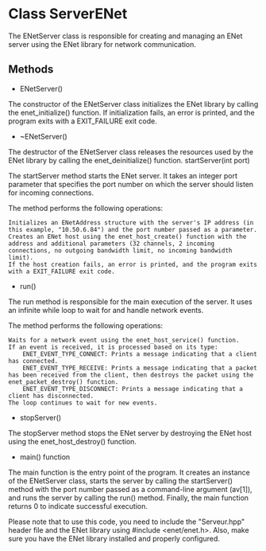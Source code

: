 # Class ServerENet

The ENetServer class is responsible for creating and managing an ENet server using the ENet library for network communication.

## Methods
* ENetServer()

The constructor of the ENetServer class initializes the ENet library by calling the enet_initialize() function. If initialization fails, an error is printed, and the program exits with a EXIT_FAILURE exit code.
* ~ENetServer()

The destructor of the ENetServer class releases the resources used by the ENet library by calling the enet_deinitialize() function.
startServer(int port)

The startServer method starts the ENet server. It takes an integer port parameter that specifies the port number on which the server should listen for incoming connections.

The method performs the following operations:

    Initializes an ENetAddress structure with the server's IP address (in this example, "10.50.6.84") and the port number passed as a parameter.
    Creates an ENet host using the enet_host_create() function with the address and additional parameters (32 channels, 2 incoming connections, no outgoing bandwidth limit, no incoming bandwidth limit).
    If the host creation fails, an error is printed, and the program exits with a EXIT_FAILURE exit code.

* run()

The run method is responsible for the main execution of the server. It uses an infinite while loop to wait for and handle network events.

The method performs the following operations:

    Waits for a network event using the enet_host_service() function.
    If an event is received, it is processed based on its type:
        ENET_EVENT_TYPE_CONNECT: Prints a message indicating that a client has connected.
        ENET_EVENT_TYPE_RECEIVE: Prints a message indicating that a packet has been received from the client, then destroys the packet using the enet_packet_destroy() function.
        ENET_EVENT_TYPE_DISCONNECT: Prints a message indicating that a client has disconnected.
    The loop continues to wait for new events.

* stopServer()

The stopServer method stops the ENet server by destroying the ENet host using the enet_host_destroy() function.

* main() function

The main function is the entry point of the program. It creates an instance of the ENetServer class, starts the server by calling the startServer() method with the port number passed as a command-line argument (av[1]), and runs the server by calling the run() method. Finally, the main function returns 0 to indicate successful execution.

Please note that to use this code, you need to include the "Serveur.hpp" header file and the ENet library using #include <enet/enet.h>. Also, make sure you have the ENet library installed and properly configured.